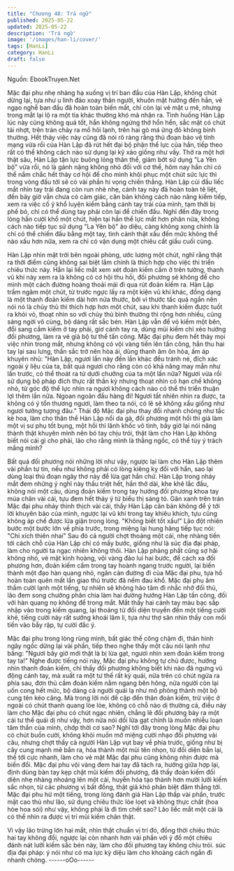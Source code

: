 ```yaml
---
title: "Chương 48: Trá ngữ"
published: 2025-05-22
updated: 2025-05-22
description: 'Trá ngữ'
image: '/images/han-li/cover/'
tags: [HanLi]
category: HanLi
draft: false
---
```


Nguồn: EbookTruyen.Net

Mặc đại phu nhẹ nhàng hạ xuống vị trí ban đầu của Hàn Lập,
không chút dừng lại, tựa như u linh đảo xoay thân người, khuôn
mặt hướng đến hắn, vẻ ngạo nghễ ban đầu đã hoàn toàn biến
mất, chỉ còn lại vẻ mặt u mê, nhưng trong mắt lại lộ ra một tia
khác thường khó mà nhận ra.
Tình huống Hàn Lập lúc này cũng không quá tốt, hắn không
ngừng thở hổn hển, sắc mặt có chút tái nhợt, trên trán chảy ra mồ
hôi lạnh, trên hai gò má ửng đỏ không bình thường.
Hết thảy việc này cũng đã nói rõ ràng rằng thủ đoạn bảo vệ tính
mạng vừa rồi của Hàn Lập đã rút hết đại bộ phận thể lực của hắn,
tiếp theo rất có thể không cách nào sử dụng lại kỹ xảo giống như
vầy.
Thở ra một hơi thật sâu, Hàn Lập tận lực buông lỏng thân thể,
giảm bớt sử dụng "La Yên bộ" vừa rồi, nó là gánh nặng không
nhỏ đối với cơ thể, hôm nay hắn chỉ có thể nắm chắc hết thảy cơ
hội để cho mình khôi phục một chút sức lực thì trong vòng đấu tới
sẽ có vài phần hi vọng chiến thắng.
Hàn Lập cúi đầu liếc mắt nhìn tay trái đang còn run nhè nhẹ, cánh
tay này đã hoàn toàn tê liệt, đến bây giờ vẫn chưa có cảm giác,
căn bản không cách nào nâng kiếm tiếp, xem ra việc cố ý khổ
luyện kiếm bằng cánh tay trái của mình, tạm thời bị phế bỏ, chỉ có
thể dùng tay phải còn lại để chiến đấu.
Nghĩ đến đây trong lòng hắn cười khổ một chút, hiện tại hắn thể
lực mất hơn phân nửa, không cách nào tiếp tục sử dụng "La Yên
bộ" ảo diệu, càng không xong chính là chỉ có thể chiến đấu bằng
một tay, tình cảnh thật xấu đến mức không thể nào xấu hơn nữa,
xem ra chỉ có vận dụng một chiêu cất giấu cuối cùng.

Hàn Lập nhìn mặt trời bên ngoài phòng, ước lượng một chút, nghĩ
rằng thật ra thời điểm cũng không sai biệt lắm chính là thích hợp
cho việc thi triển chiêu thức này.
Hắn lại liếc mắt xem xét đoản kiếm cắm ở trên tường, thanh vũ
khí này xem ra là không có cơ hội thu hồi, đối phương sẽ không
để cho mình một cách đường hoàng thoải mái đi qua rút đoản
kiếm ra.
Hàn Lập trầm ngâm một chút, từ trước ngực lấy ra một kiện vũ
khí khác, đồng dạng là một thanh đoản kiếm dài hơn nửa thước,
bởi vì thước tấc quá ngắn nên nói nó là chủy thủ thì thích hợp
hơn một chút, sau khi thanh kiếm được tuốt ra khỏi vỏ, thoạt nhìn
so với chủy thủ bình thường thì rộng hơn nhiều, cũng sáng ngời
vô cùng, bộ dáng rất sắc bén.
Hàn Lập vẫn để vỏ kiếm một bên, đổi sang cầm kiếm ở tay phải,
giơ cánh tay ra, dùng mũi kiếm chỉ xéo hướng đối phương, làm ra
vẻ giả bộ tư thế tấn công.
Mặc đại phu đem hết thảy mọi việc nhìn trong mắt, nhưng không
có vội vàng tiến lên tấn công, hắn thu hai tay lại sau lưng, thần
sắc trở nên hòa ái, dùng thanh âm ôn hòa, ấm áp khuyên nhủ:
"Hàn Lập, ngươi lần này đến lần khác đều tránh né, đích xác
ngoài ý liệu của ta, bất quá ngươi cho rằng còn có khả năng may
mắn như lần trước, có thể thoát ra từ dưới chưởng của ta một lần
nữa? Ngươi vừa rồi sử dụng bộ pháp đích thực rất thần kỳ nhưng
thoạt nhìn có hạn chế không nhỏ, từ góc độ thể lực nhìn ra ngươi
không cách nào có thể thi triển thuận lợi thêm lần nữa. Ngoan
ngoãn đầu hàng đi! Ngươi tất nhiên nhìn ra được, ta không có ý
tổn thương ngươi, làm theo ta nói, có lẽ sẽ không xấu giống như
ngươi tưởng tượng đâu."
Thái độ Mặc đại phu thay đổi nhanh chóng như tắc kè hoa, làm
cho thân thể Hàn Lập nổi da gà, đối phương một hồi thì giả làm
một vị sư phụ tốt bụng, một hồi thì lãnh khốc vô tình, bây giờ lại
nói năng thành thật khuyên mình nên bó tay chịu trói, thật làm cho
Hàn Lập không biết nói cái gì cho phải, lão cho rằng mình là
thằng ngốc, có thể tùy ý trách mắng mình?

Bất quá đối phương nói những lời như vậy, ngược lại làm cho
Hàn Lập thêm vài phần tự tin, nếu như không phải có lòng kiêng
kỵ đối với hắn, sao lại dùng loại thủ đoạn ngây thơ này để lừa gạt
hắn chứ.
Hàn Lập trong nháy mắt đem những ý nghĩ này thấu triệt hết, hắn
thở dài, khe khẽ lắc đầu, không nói một câu, dùng đoản kiếm
trong tay hướng đối phương khoa tay múa chân vài cái, tựu đem
hết thảy ý tứ biểu thị sáng tỏ.
Gân xanh trên trán Mặc đại phu nhảy thình thịch vài cái, thấy Hàn
Lập căn bản không để ý tới lời khuyên bảo của mình, ngược lại
vũ khí trong tay khiêu khích, tựu cũng không áp chế được lửa
giận trong lòng.
"Không biết tốt xấu!"
Lão đột nhiên bước một bước lớn về phía trước, trong miệng lại
hung hăng tiếp tục nói: "Chỉ xích thiên nhai"
Sau đó cả người chợt thoáng một cái, nhẹ nhàng tiến tới cách
chỗ của Hàn Lập chỉ có mấy bước, giống như là súc địa đại pháp,
làm cho người ta ngạc nhiên không thôi.
Hàn Lập phảng phất cũng sợ hãi không nhỏ, vẻ mặt kinh hoàng,
vội vàng đảo lui hai bước, để cách xa đối phương hơn, đoản kiếm
cầm trong tay hoành ngang trước người, lại biến thành một đạo
hàn quang nhỏ, ngăn cản đường đi của Mặc đại phu, tựa hồ hoàn
toàn quên mất lần giao thủ trước đã nếm đau khổ.
Mặc đại phu âm thầm cười lạnh một tiếng, tự nhiên sẽ không hảo
tâm đi nhắc nhở đối thủ, lão đem song chưởng phân chia làm hai
đường hướng Hàn Lập tấn công, đối với hàn quang nọ không để
trong mắt.
Mắt thấy hai cánh tay màu bạc sắp nhập vào trong kiếm quang,
lại thoáng từ đối diện truyền đến một tiếng cười khẻ, tiếng cười
này rất sướng khoái lâm li, tựa như thợ săn nhìn thấy con mồi
tiến vào bẫy rập, tự cười đắc ý.

Mặc đại phu trong lòng rùng mình, bất giác thế công chậm đi,
thân hình ngây ngốc dừng lại vài phần, tiếp theo nghe thấy một
câu nói lạnh như băng:
"Ngươi bây giờ mới thật là bị lừa gạt, ngươi nhìn xem đoản kiếm
trong tay ta!"
Nghe được tiếng nói này, Mặc đại phu không tự chủ được, hướng
nhìn thanh đoản kiếm, chỉ thấy đối phương không biết khi nào đã
ngưng vũ động cánh tay, mà xuất ra một tư thế rất kỳ quái, nửa
trên có chút ngửa ra phía sau, đơn thủ cầm đoản kiếm nằm
ngang bên hông, nửa người còn lại uốn cong hết mức, bộ dáng
cả người quái lạ như mô phỏng thành một bộ cung tên kéo căng.
Mà trong lời nói đề cập đến thân đoản kiếm, trừ việc ở ngoài có
chút thanh quang lòe lòe, không có chỗ nào dị thường cả, điều
này làm cho Mặc đại phu có chút ngạc nhiên, chẳng lẽ đối
phương bày ra một cái tư thế quái dị như vậy, hơn nữa nói dối lừa
gạt chính là muốn nhiễu loạn tâm thần của mình, chớp thời cơ
sao?
Nghĩ tới đây trong lòng Mặc đại phu có chút buồn cười, không
khỏi muốn mở miệng cười nhạo đối phương vài câu, nhưng chợt
thấy cả người Hàn Lập vụt bay về phía trước, giống như bị cây
cung mạnh mẽ bắn ra, hóa thành một mũi tên nhọn, từ đối diện
bắn lại, thế tới cực nhanh, làm cho vẻ mặt Mặc đại phu cũng
không nhịn được mà biến đổi.
Mặc đại phu vội vàng đem hai tay đã tách ra, hướng giữa hợp lại,
định dùng bàn tay kẹp chặt mũi kiếm đối phương, đã thấy đoản
kiếm đối diện nhẹ nhàng nhoáng lên một cái, huyễn hóa tạo thành
hơn mười lưỡi kiếm sắc nhọn, từ các phương vị bất đồng, thật giả
khó phân biệt đâm thẳng tới.
Mặc đại phu hừ một tiếng, trong lòng đánh giá Hàn Lập thấp vài
phần, trước mặt cao thủ như lão, sử dụng chiêu thức lòe loẹt và
không thực chất (hoa hòe hoa sói) như vậy, không phải là đi tìm
chết sao? Lão liếc mắt một cái là có thể nhìn ra được vị trí mũi
kiếm chân thật.

Vì vậy lão trừng lớn hai mắt, nhìn thật chuẩn vị trí đó, đồng thời
chiêu thức hai tay không đổi, ngược lại còn nhanh hơn vài phần
với ý đồ một chiêu đánh nát lưỡi kiếm sắc bén này, làm cho đối
phương tay không chịu trói.
súc địa đại pháp: ý nói như có ma lực kỳ diệu làm cho khoảng
cách ngắn đi nhanh chóng.
------oOo------

